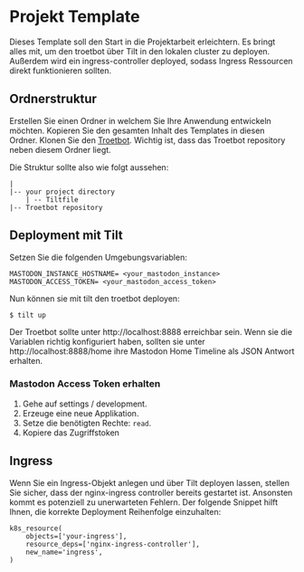 # Projekt Template

Dieses Template soll den Start in die Projektarbeit erleichtern. 
Es bringt alles mit, um den troetbot über Tilt in den lokalen cluster zu deployen. 
Außerdem wird ein ingress-controller deployed, sodass Ingress Ressourcen direkt funktionieren sollten.

## Ordnerstruktur
Erstellen Sie einen Ordner in welchem Sie Ihre Anwendung entwickeln möchten. 
Kopieren Sie den gesamten Inhalt des Templates in diesen Ordner.
Klonen Sie den [Troetbot](https://github.com/qaware/troetbot).
Wichtig ist, dass das Troetbot repository neben diesem Ordner liegt.

Die Struktur sollte also wie folgt aussehen: 
```
|
|-- your project directory
    | -- Tiltfile   
|-- Troetbot repository
```

## Deployment mit Tilt

Setzen Sie die folgenden Umgebungsvariablen: 
```shell
MASTODON_INSTANCE_HOSTNAME= <your_mastodon_instance>
MASTODON_ACCESS_TOKEN= <your_mastodon_access_token>
```

Nun können sie mit tilt den troetbot deployen: 
```shell
$ tilt up
```

Der Troetbot sollte unter http://localhost:8888 erreichbar sein. 
Wenn sie die Variablen richtig konfiguriert haben, sollten sie unter http://localhost:8888/home
ihre Mastodon Home Timeline als JSON Antwort erhalten. 

### Mastodon Access Token erhalten
1. Gehe auf settings / development.
2. Erzeuge eine neue Applikation.
3. Setze die benötigten Rechte: `read`.
4. Kopiere das Zugriffstoken

## Ingress
Wenn Sie ein Ingress-Objekt anlegen und über Tilt deployen lassen, stellen Sie sicher, dass der nginx-ingress controller bereits gestartet ist. 
Ansonsten kommt es potenziell zu unerwarteten Fehlern. 
Der folgende Snippet hilft Ihnen, die korrekte Deployment Reihenfolge einzuhalten: 
```
k8s_resource(
    objects=['your-ingress'],
    resource_deps=['nginx-ingress-controller'],
    new_name='ingress',
)
```